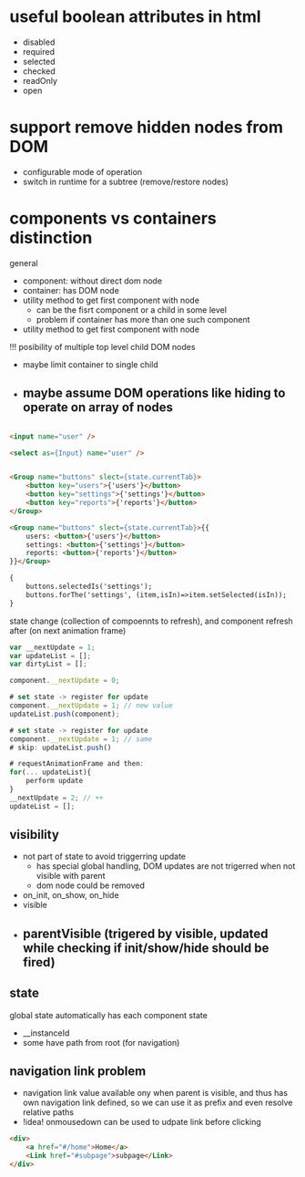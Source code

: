 
# useful boolean attributes in html
  - disabled
  - required
  - selected
  - checked
  - readOnly
  - open

# support remove hidden nodes from DOM
 - configurable mode of operation
 - switch in runtime for a subtree (remove/restore nodes)

# components vs containers distinction

general
  - component: without direct dom node
  - container: has DOM node
  - utility method to get first component with node 
    - can be the fisrt component or a child in some level
    - problem if container has more than one such component
  - utility method to get first component with node

!!! posibility of multiple top level child DOM nodes
  - maybe limit container to single child
  - maybe assume DOM operations like hiding to operate on array of nodes
    - 
```html

<input name="user" />

<select as={Input} name="user" />


<Group name="buttons" slect={state.currentTab}>
    <button key="users">{'users'}</button>
    <button key="settings">{'settings'}</button>
    <button key="reports">{'reports'}</button>
</Group>

<Group name="buttons" slect={state.currentTab}>{{
    users: <button>{'users'}</button>
    settings: <button>{'settings'}</button>
    reports: <button>{'reports'}</button>
}}</Group>

{
    buttons.selectedIs('settings');
    buttons.forThe('settings', (item,isIn)=>item.setSelected(isIn));
}
```


state change (collection of compoennts to refresh), and component refresh after (on next animation frame)
```js
var __nextUpdate = 1;
var updateList = [];
var dirtyList = [];

component.__nextUpdate = 0;

# set state -> register for update
component.__nextUpdate = 1; // new value
updateList.push(component);

# set state -> register for update
component.__nextUpdate = 1; // same
# skip: updateList.push()

# requestAnimationFrame and then: 
for(... updateList){
    perform update
}
__nextUpdate = 2; // ++
updateList = [];


```

## visibility
  - not part of state to avoid triggerring update 
    - has special global handling, DOM updates are not trigerred when not visible with parent
    - dom node could be removed
  - on_init, on_show, on_hide
  - visible
  - parentVisible (trigered by visible, updated while checking if init/show/hide should be fired)
    - 


## state

global state automatically has each component state
 - __instanceId
 - some have path from root (for navigation)


## navigation link problem
  - navigation link value available ony when parent is visible, and thus has 
    own navigation link defined, so we can use it as prefix and even resolve relative paths
  - !idea! onmousedown can be used to udpate link before clicking
```html
<div>
    <a href="#/home">Home</a>
    <Link href="#subpage">subpage</Link>
</div>
```
